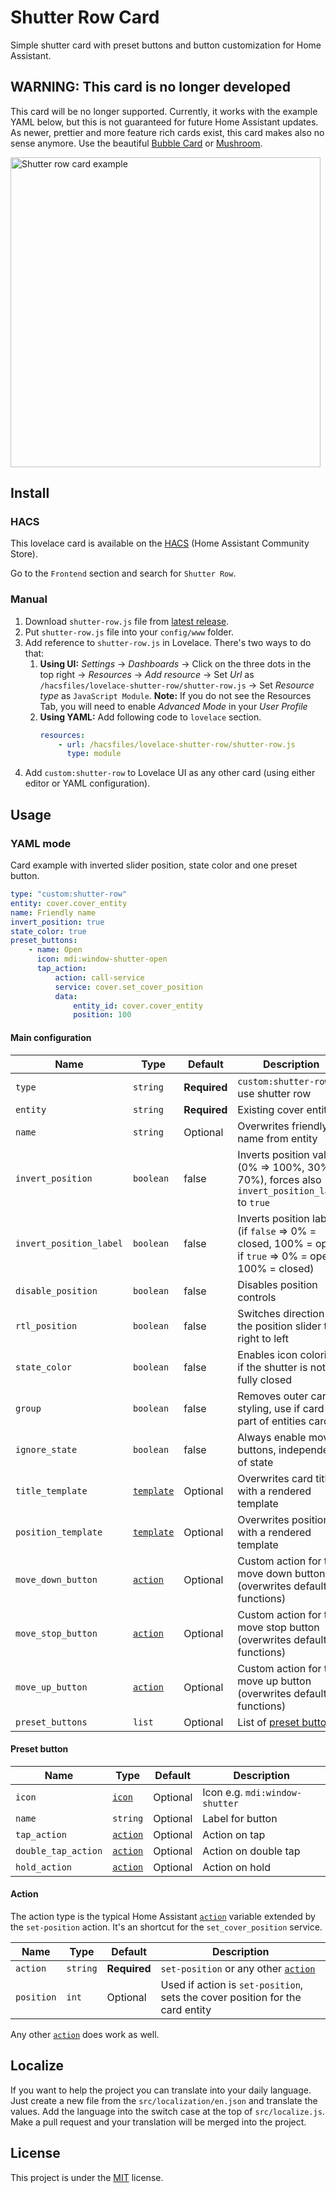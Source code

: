 # Shutter Row Card

Simple shutter card with preset buttons and button customization for Home Assistant.

## **WARNING: This card is no longer developed**

This card will be no longer supported. Currently, it works with the example YAML below, but this is not guaranteed for future Home Assistant updates. As newer, prettier and more feature rich cards exist, this card makes also no sense anymore. Use the beautiful [Bubble Card](https://github.com/Clooos/Bubble-Card) or [Mushroom](https://github.com/piitaya/lovelace-mushroom).

<img width="496" alt="Shutter row card example" src="https://user-images.githubusercontent.com/24818127/192158290-8d833fa2-912d-4232-996a-ef4ff99f660c.png">

## Install

### HACS

This lovelace card is available on the [HACS](https://hacs.xyz/) (Home Assistant Community Store).

Go to the `Frontend` section and search for `Shutter Row`.

### Manual

1. Download `shutter-row.js` file from [latest release](https://github.com/berrywhite96/lovelace-shutter-row/releases).
2. Put `shutter-row.js` file into your `config/www` folder.
3. Add reference to `shutter-row.js` in Lovelace. There's two ways to do that:
    1. **Using UI:** _Settings_ → _Dashboards_ → Click on the three dots in the top right → _Resources_ → _Add resource_ → Set _Url_ as `/hacsfiles/lovelace-shutter-row/shutter-row.js` → Set _Resource type_ as `JavaScript Module`.
       **Note:** If you do not see the Resources Tab, you will need to enable _Advanced Mode_ in your _User Profile_
    2. **Using YAML:** Add following code to `lovelace` section.
        ```yaml
        resources:
            - url: /hacsfiles/lovelace-shutter-row/shutter-row.js
              type: module
        ```
4. Add `custom:shutter-row` to Lovelace UI as any other card (using either editor or YAML configuration).

## Usage

### YAML mode

Card example with inverted slider position, state color and one preset button.

```yaml
type: "custom:shutter-row"
entity: cover.cover_entity
name: Friendly name
invert_position: true
state_color: true
preset_buttons:
    - name: Open
      icon: mdi:window-shutter-open
      tap_action:
          action: call-service
          service: cover.set_cover_position
          data:
              entity_id: cover.cover_entity
              position: 100
```

#### Main configuration

| Name                    | Type                                                                       | Default      | Description                                                                                            |
| ----------------------- | -------------------------------------------------------------------------- | ------------ | ------------------------------------------------------------------------------------------------------ |
| `type`                  | `string`                                                                   | **Required** | `custom:shutter-row` to use shutter row                                                                |
| `entity`                | `string`                                                                   | **Required** | Existing cover entity id                                                                               |
| `name`                  | `string`                                                                   | Optional     | Overwrites friendly name from entity                                                                   |
| `invert_position`       | `boolean`                                                                  | false        | Inverts position value (0% => 100%, 30% => 70%), forces also `invert_position_label` to `true`         |
| `invert_position_label` | `boolean`                                                                  | false        | Inverts position label (if `false` => 0% = closed, 100% = open; if `true` => 0% = open, 100% = closed) |
| `disable_position`      | `boolean`                                                                  | false        | Disables position controls                                                                             |
| `rtl_position`          | `boolean`                                                                  | false        | Switches direction of the position slider to right to left                                             |
| `state_color`           | `boolean`                                                                  | false        | Enables icon coloring if the shutter is not fully closed                                               |
| `group`                 | `boolean`                                                                  | false        | Removes outer card styling, use if card is part of entities card                                       |
| `ignore_state`          | `boolean`                                                                  | false        | Always enable moving buttons, independent of state                                                     |
| `title_template`        | [`template`](https://www.home-assistant.io/docs/configuration/templating/) | Optional     | Overwrites card title with a rendered template                                                         |
| `position_template`     | [`template`](https://www.home-assistant.io/docs/configuration/templating/) | Optional     | Overwrites position with a rendered template                                                           |
| `move_down_button`      | [`action`](https://www.home-assistant.io/dashboards/actions/)              | Optional     | Custom action for the move down button (overwrites default functions)                                  |
| `move_stop_button`      | [`action`](https://www.home-assistant.io/dashboards/actions/)              | Optional     | Custom action for the move stop button (overwrites default functions)                                  |
| `move_up_button`        | [`action`](https://www.home-assistant.io/dashboards/actions/)              | Optional     | Custom action for the move up button (overwrites default functions)                                    |
| `preset_buttons`        | `list`                                                                     | Optional     | List of [preset buttons](#preset-button)                                                               |

#### Preset button

| Name                | Type                                                          | Default  | Description                    |
| ------------------- | ------------------------------------------------------------- | -------- | ------------------------------ |
| `icon`              | [`icon`](https://materialdesignicons.com/)                    | Optional | Icon e.g. `mdi:window-shutter` |
| `name`              | `string`                                                      | Optional | Label for button               |
| `tap_action`        | [`action`](https://www.home-assistant.io/dashboards/actions/) | Optional | Action on tap                  |
| `double_tap_action` | [`action`](https://www.home-assistant.io/dashboards/actions/) | Optional | Action on double tap           |
| `hold_action`       | [`action`](https://www.home-assistant.io/dashboards/actions/) | Optional | Action on hold                 |

#### Action

The action type is the typical Home Assistant [`action`](https://www.home-assistant.io/dashboards/actions/) variable extended by the `set-position` action. It's an shortcut for the `set_cover_position` service.

| Name       | Type     | Default      | Description                                                                               |
| ---------- | -------- | ------------ | ----------------------------------------------------------------------------------------- |
| `action`   | `string` | **Required** | `set-position` or any other [`action`](https://www.home-assistant.io/dashboards/actions/) |
| `position` | `int`    | Optional     | Used if action is `set-position`, sets the cover position for the card entity             |

Any other [`action`](https://www.home-assistant.io/dashboards/actions/) does work as well.

## Localize

If you want to help the project you can translate into your daily language. Just create a new file from the `src/localization/en.json` and translate the values. Add the language into the switch case at the top of `src/localize.js`. Make a pull request and your translation will be merged into the project.

## License

This project is under the [MIT](https://opensource.org/licenses/MIT) license.
